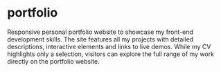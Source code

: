 # portfolio
Responsive personal portfolio website to showcase my front-end development skills. The site features all my projects with detailed descriptions, interactive elements and links to live demos. While my CV highlights only a selection, visitors can explore the full range of my work directly on the portfolio website.
